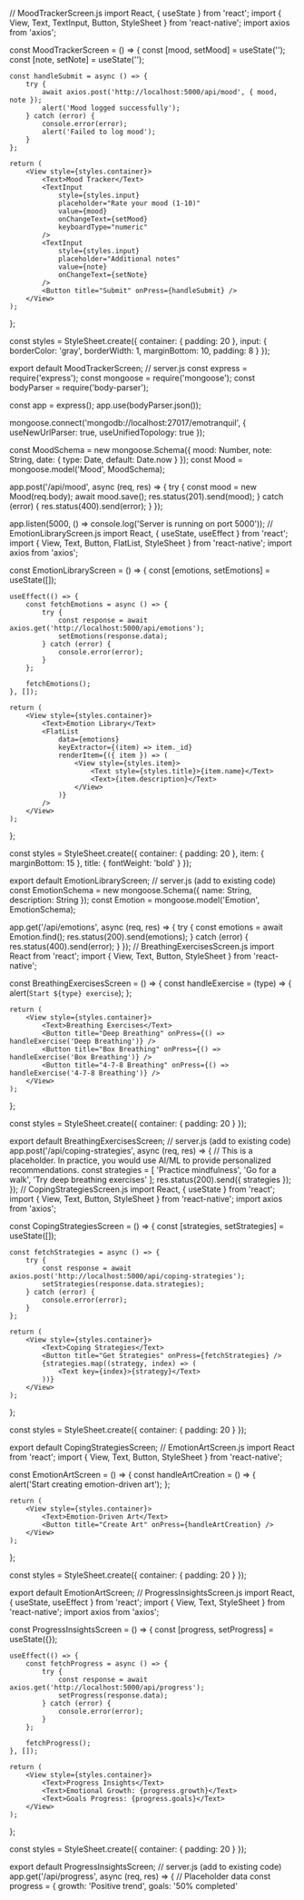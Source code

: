 // MoodTrackerScreen.js
import React, { useState } from 'react';
import { View, Text, TextInput, Button, StyleSheet } from 'react-native';
import axios from 'axios';

const MoodTrackerScreen = () => {
    const [mood, setMood] = useState('');
    const [note, setNote] = useState('');

    const handleSubmit = async () => {
        try {
            await axios.post('http://localhost:5000/api/mood', { mood, note });
            alert('Mood logged successfully');
        } catch (error) {
            console.error(error);
            alert('Failed to log mood');
        }
    };

    return (
        <View style={styles.container}>
            <Text>Mood Tracker</Text>
            <TextInput
                style={styles.input}
                placeholder="Rate your mood (1-10)"
                value={mood}
                onChangeText={setMood}
                keyboardType="numeric"
            />
            <TextInput
                style={styles.input}
                placeholder="Additional notes"
                value={note}
                onChangeText={setNote}
            />
            <Button title="Submit" onPress={handleSubmit} />
        </View>
    );
};

const styles = StyleSheet.create({
    container: { padding: 20 },
    input: { borderColor: 'gray', borderWidth: 1, marginBottom: 10, padding: 8 }
});

export default MoodTrackerScreen;
// server.js
const express = require('express');
const mongoose = require('mongoose');
const bodyParser = require('body-parser');

const app = express();
app.use(bodyParser.json());

mongoose.connect('mongodb://localhost:27017/emotranquil', { useNewUrlParser: true, useUnifiedTopology: true });

const MoodSchema = new mongoose.Schema({
    mood: Number,
    note: String,
    date: { type: Date, default: Date.now }
});
const Mood = mongoose.model('Mood', MoodSchema);

app.post('/api/mood', async (req, res) => {
    try {
        const mood = new Mood(req.body);
        await mood.save();
        res.status(201).send(mood);
    } catch (error) {
        res.status(400).send(error);
    }
});

app.listen(5000, () => console.log('Server is running on port 5000'));
// EmotionLibraryScreen.js
import React, { useState, useEffect } from 'react';
import { View, Text, Button, FlatList, StyleSheet } from 'react-native';
import axios from 'axios';

const EmotionLibraryScreen = () => {
    const [emotions, setEmotions] = useState([]);

    useEffect(() => {
        const fetchEmotions = async () => {
            try {
                const response = await axios.get('http://localhost:5000/api/emotions');
                setEmotions(response.data);
            } catch (error) {
                console.error(error);
            }
        };

        fetchEmotions();
    }, []);

    return (
        <View style={styles.container}>
            <Text>Emotion Library</Text>
            <FlatList
                data={emotions}
                keyExtractor={(item) => item._id}
                renderItem={({ item }) => (
                    <View style={styles.item}>
                        <Text style={styles.title}>{item.name}</Text>
                        <Text>{item.description}</Text>
                    </View>
                )}
            />
        </View>
    );
};

const styles = StyleSheet.create({
    container: { padding: 20 },
    item: { marginBottom: 15 },
    title: { fontWeight: 'bold' }
});

export default EmotionLibraryScreen;
// server.js (add to existing code)
const EmotionSchema = new mongoose.Schema({
    name: String,
    description: String
});
const Emotion = mongoose.model('Emotion', EmotionSchema);

app.get('/api/emotions', async (req, res) => {
    try {
        const emotions = await Emotion.find();
        res.status(200).send(emotions);
    } catch (error) {
        res.status(400).send(error);
    }
});
// BreathingExercisesScreen.js
import React from 'react';
import { View, Text, Button, StyleSheet } from 'react-native';

const BreathingExercisesScreen = () => {
    const handleExercise = (type) => {
        alert(`Start ${type} exercise`);
    };

    return (
        <View style={styles.container}>
            <Text>Breathing Exercises</Text>
            <Button title="Deep Breathing" onPress={() => handleExercise('Deep Breathing')} />
            <Button title="Box Breathing" onPress={() => handleExercise('Box Breathing')} />
            <Button title="4-7-8 Breathing" onPress={() => handleExercise('4-7-8 Breathing')} />
        </View>
    );
};

const styles = StyleSheet.create({
    container: { padding: 20 }
});

export default BreathingExercisesScreen;
// server.js (add to existing code)
app.post('/api/coping-strategies', async (req, res) => {
    // This is a placeholder. In practice, you would use AI/ML to provide personalized recommendations.
    const strategies = [
        'Practice mindfulness',
        'Go for a walk',
        'Try deep breathing exercises'
    ];
    res.status(200).send({ strategies });
});
// CopingStrategiesScreen.js
import React, { useState } from 'react';
import { View, Text, Button, StyleSheet } from 'react-native';
import axios from 'axios';

const CopingStrategiesScreen = () => {
    const [strategies, setStrategies] = useState([]);

    const fetchStrategies = async () => {
        try {
            const response = await axios.post('http://localhost:5000/api/coping-strategies');
            setStrategies(response.data.strategies);
        } catch (error) {
            console.error(error);
        }
    };

    return (
        <View style={styles.container}>
            <Text>Coping Strategies</Text>
            <Button title="Get Strategies" onPress={fetchStrategies} />
            {strategies.map((strategy, index) => (
                <Text key={index}>{strategy}</Text>
            ))}
        </View>
    );
};

const styles = StyleSheet.create({
    container: { padding: 20 }
});

export default CopingStrategiesScreen;
// EmotionArtScreen.js
import React from 'react';
import { View, Text, Button, StyleSheet } from 'react-native';

const EmotionArtScreen = () => {
    const handleArtCreation = () => {
        alert('Start creating emotion-driven art');
    };

    return (
        <View style={styles.container}>
            <Text>Emotion-Driven Art</Text>
            <Button title="Create Art" onPress={handleArtCreation} />
        </View>
    );
};

const styles = StyleSheet.create({
    container: { padding: 20 }
});

export default EmotionArtScreen;
// ProgressInsightsScreen.js
import React, { useState, useEffect } from 'react';
import { View, Text, StyleSheet } from 'react-native';
import axios from 'axios';

const ProgressInsightsScreen = () => {
    const [progress, setProgress] = useState({});

    useEffect(() => {
        const fetchProgress = async () => {
            try {
                const response = await axios.get('http://localhost:5000/api/progress');
                setProgress(response.data);
            } catch (error) {
                console.error(error);
            }
        };

        fetchProgress();
    }, []);

    return (
        <View style={styles.container}>
            <Text>Progress Insights</Text>
            <Text>Emotional Growth: {progress.growth}</Text>
            <Text>Goals Progress: {progress.goals}</Text>
        </View>
    );
};

const styles = StyleSheet.create({
    container: { padding: 20 }
});

export default ProgressInsightsScreen;
// server.js (add to existing code)
app.get('/api/progress', async (req, res) => {
    // Placeholder data
    const progress = {
        growth: 'Positive trend',
        goals: '50% completed'
   

<!---
gurnoorovia/gurnoorovia is a ✨ special ✨ repository because its `README.md` (this file) appears on your GitHub profile.
You can click the Preview link to take a look at your changes.
--->
